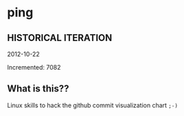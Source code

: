 # ping

## HISTORICAL ITERATION
2012-10-22

Incremented: 7082

## What is this?? 
Linux skills to hack the github commit visualization chart `;-)`
